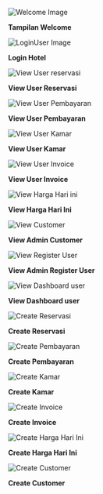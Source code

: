 ![Welcome Image](https://github.com/punab26/AlpikasiPemesananHotel/blob/main/resources/views/SS%20PBKK/welcomeHotel.jpg?raw=true)
<p><b>Tampilan Welcome</b></p>

![LoginUser Image](https://github.com/punab26/AlpikasiPemesananHotel/blob/main/resources/views/SS%20PBKK/LoginHotel.jpg?raw=true)
<p><b>Login Hotel</b></p>

![View User reservasi](https://github.com/punab26/AlpikasiPemesananHotel/blob/main/resources/views/SS%20PBKK/ViewReservasi.jpg?raw=true)
<p><b>View User Reservasi</b></p>

![View User Pembayaran](https://github.com/punab26/AlpikasiPemesananHotel/blob/main/resources/views/SS%20PBKK/ViewPembayaran.jpg?raw=true)
<p><b>View User Pembayaran</b></p>

![View User Kamar ](https://github.com/punab26/AlpikasiPemesananHotel/blob/main/resources/views/SS%20PBKK/ViewKamar.jpg?raw=true)
<p><b>View User Kamar</b></p>

![View User Invoice](https://github.com/punab26/AlpikasiPemesananHotel/blob/main/resources/views/SS%20PBKK/ViewInvoice.jpg?raw=true)
<p><b>View User Invoice</b></p>

![View Harga Hari ini](https://github.com/punab26/AlpikasiPemesananHotel/blob/main/resources/views/SS%20PBKK/ViewHaragHariIni.jpg?raw=true)
<p><b>View Harga Hari Ini</b></p>

![View Customer](https://github.com/punab26/AlpikasiPemesananHotel/blob/main/resources/views/SS%20PBKK/ViewCustomer.jpg?raw=true)
<p><b>View Admin Customer</b></p>

![View Register User](https://github.com/punab26/AlpikasiPemesananHotel/blob/main/resources/views/SS%20PBKK/RegisterHotel.jpg?raw=true)
<p><b>View Admin Register User</b></p>

![View Dashboard user](https://github.com/punab26/AlpikasiPemesananHotel/blob/main/resources/views/SS%20PBKK/DashboardHotel.jpg?raw=true)
<p><b>View Dashboard user</b></p>

![Create Reservasi](https://github.com/punab26/AlpikasiPemesananHotel/blob/main/resources/views/SS%20PBKK/CreateReservasi.jpg?raw=true)
<p><b>Create Reservasi</b></p>

![Create Pembayaran](https://github.com/punab26/AlpikasiPemesananHotel/blob/main/resources/views/SS%20PBKK/CreatePembayaran.jpg?raw=true)
<p><b>Create Pembayaran</b></p>

![Create Kamar](https://github.com/punab26/AlpikasiPemesananHotel/blob/main/resources/views/SS%20PBKK/CreateKamar.jpg?raw=true)
<p><b>Create Kamar</b></p>

![Create Invoice](https://github.com/punab26/AlpikasiPemesananHotel/blob/main/resources/views/SS%20PBKK/CreateInvoice.jpg?raw=true)
<p><b>Create Invoice</b></p>

![Create Harga Hari Ini](https://github.com/punab26/AlpikasiPemesananHotel/blob/main/resources/views/SS%20PBKK/CreateHargaHariIni.jpg?raw=true)
<p><b>Create Harga Hari Ini</b></p>

![Create Customer](https://github.com/punab26/AlpikasiPemesananHotel/blob/main/resources/views/SS%20PBKK/createCustomer.jpg?raw=true)
<p><b>Create Customer</b></p>
